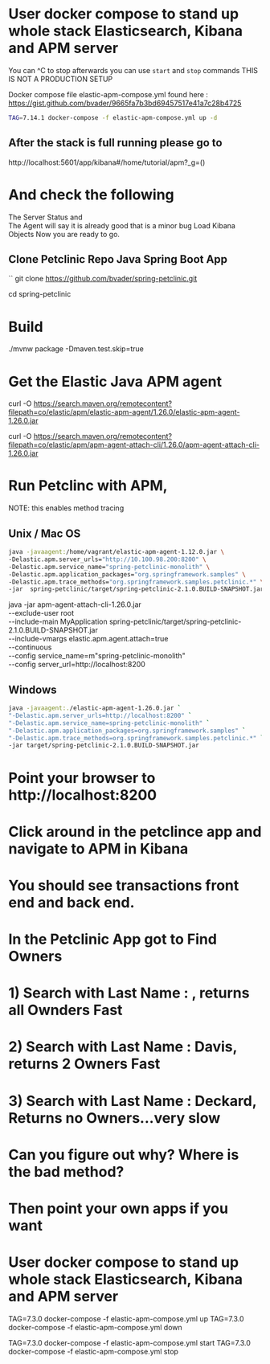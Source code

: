 # User docker compose to stand up whole stack Elasticsearch, Kibana and APM server
You can ^C to stop afterwards you can use `start` and `stop` commands
THIS IS NOT A PRODUCTION SETUP 

Docker compose file elastic-apm-compose.yml found here : https://gist.github.com/bvader/9665fa7b3bd69457517e41a7c28b4725

```bash 
TAG=7.14.1 docker-compose -f elastic-apm-compose.yml up -d
```

## After the stack is full running please go to
http://localhost:5601/app/kibana#/home/tutorial/apm?_g=()

# And check the following
  The Server Status and  
  The Agent will say it is already good that is a minor bug
 Load Kibana Objects
 Now you are ready to go.


## Clone Petclinic Repo Java Spring Boot App

``
git clone https://github.com/bvader/spring-petclinic.git

cd spring-petclinic

# Build
./mvnw package -Dmaven.test.skip=true

# Get the Elastic Java APM agent
curl -O  https://search.maven.org/remotecontent?filepath=co/elastic/apm/elastic-apm-agent/1.26.0/elastic-apm-agent-1.26.0.jar

curl -O  https://search.maven.org/remotecontent?filepath=co/elastic/apm/apm-agent-attach-cli/1.26.0/apm-agent-attach-cli-1.26.0.jar


# Run Petclinc with APM, 
NOTE: this enables method tracing 

## Unix / Mac OS
```bash
java -javaagent:/home/vagrant/elastic-apm-agent-1.12.0.jar \
-Delastic.apm.server_urls="http://10.100.98.200:8200" \
-Delastic.apm.service_name="spring-petclinic-monolith" \
-Delastic.apm.application_packages="org.springframework.samples" \
-Delastic.apm.trace_methods="org.springframework.samples.petclinic.*" \
-jar  spring-petclinic/target/spring-petclinic-2.1.0.BUILD-SNAPSHOT.jar
```

java -jar  apm-agent-attach-cli-1.26.0.jar \
    --exclude-user root \
    --include-main MyApplication spring-petclinic/target/spring-petclinic-2.1.0.BUILD-SNAPSHOT.jar \
    --include-vmargs elastic.apm.agent.attach=true \
    --continuous \
    --config service_name=m"spring-petclinic-monolith" \
    --config server_url=http://localhost:8200

## Windows
```bash
java -javaagent:./elastic-apm-agent-1.26.0.jar `
"-Delastic.apm.server_urls=http://localhost:8200" `
"-Delastic.apm.service_name=spring-petclinic-monolith" `
"-Delastic.apm.application_packages=org.springframework.samples" `
"-Delastic.apm.trace_methods=org.springframework.samples.petclinic.*" `
-jar target/spring-petclinic-2.1.0.BUILD-SNAPSHOT.jar
```


# Point your browser to http://localhost:8200
# Click around in the petclince app and navigate to APM in Kibana
# You should see transactions front end and back end. 
# In the Petclinic App got to Find Owners
# 1) Search with Last Name : <empty>, returns all Ownders Fast
# 2) Search with Last Name : Davis, returns 2 Owners Fast
# 3) Search with Last Name : Deckard, Returns no Owners...very slow
# Can you figure out why? Where is the bad method?

# Then point your own apps if you want

# User docker compose to stand up whole stack Elasticsearch, Kibana and APM server
TAG=7.3.0 docker-compose -f elastic-apm-compose.yml up
TAG=7.3.0 docker-compose -f elastic-apm-compose.yml down

TAG=7.3.0 docker-compose -f elastic-apm-compose.yml start
TAG=7.3.0 docker-compose -f elastic-apm-compose.yml stop